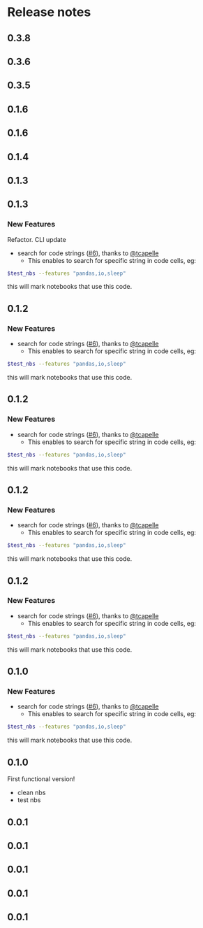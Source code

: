 # Release notes

<!-- do not remove -->

## 0.3.8




## 0.3.6




## 0.3.5




## 0.1.6




## 0.1.6




## 0.1.4




## 0.1.3




## 0.1.3

### New Features

Refactor. CLI update


- search for code strings ([#6](https://github.com/wandb/nb_helpers/pull/6)), thanks to [@tcapelle](https://github.com/tcapelle)
  - This enables to search for specific string in code cells, eg:
```bash
$test_nbs --features "pandas,io,sleep"
```
this will mark notebooks that use this code.



## 0.1.2

### New Features

- search for code strings ([#6](https://github.com/wandb/nb_helpers/pull/6)), thanks to [@tcapelle](https://github.com/tcapelle)
  - This enables to search for specific string in code cells, eg:
```bash
$test_nbs --features "pandas,io,sleep"
```
this will mark notebooks that use this code.



## 0.1.2

### New Features

- search for code strings ([#6](https://github.com/wandb/nb_helpers/pull/6)), thanks to [@tcapelle](https://github.com/tcapelle)
  - This enables to search for specific string in code cells, eg:
```bash
$test_nbs --features "pandas,io,sleep"
```
this will mark notebooks that use this code.



## 0.1.2

### New Features

- search for code strings ([#6](https://github.com/wandb/nb_helpers/pull/6)), thanks to [@tcapelle](https://github.com/tcapelle)
  - This enables to search for specific string in code cells, eg:
```bash
$test_nbs --features "pandas,io,sleep"
```
this will mark notebooks that use this code.



## 0.1.2

### New Features

- search for code strings ([#6](https://github.com/wandb/nb_helpers/pull/6)), thanks to [@tcapelle](https://github.com/tcapelle)
  - This enables to search for specific string in code cells, eg:
```bash
$test_nbs --features "pandas,io,sleep"
```
this will mark notebooks that use this code.



## 0.1.0

### New Features

- search for code strings ([#6](https://github.com/wandb/nb_helpers/pull/6)), thanks to [@tcapelle](https://github.com/tcapelle)
  - This enables to search for specific string in code cells, eg:
```bash
$test_nbs --features "pandas,io,sleep"
```
this will mark notebooks that use this code.



## 0.1.0

First functional version!
- clean nbs
- test nbs


## 0.0.1




## 0.0.1




## 0.0.1




## 0.0.1




## 0.0.1




